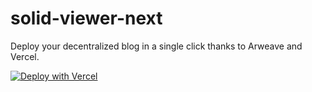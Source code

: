 # solid-viewer-next

Deploy your decentralized blog in a single click thanks to Arweave and Vercel.

[![Deploy with Vercel](https://vercel.com/button)](https://vercel.com/new/clone?repository-url=https%3A%2F%2Fgithub.com%2F0x3studio%2Fsolid-viewer-next&env=WALLET_ADDRESS,TITLE,GATEWAY_URL&envDescription=Information%20needed%20for%20the%20application%20to%20run.)